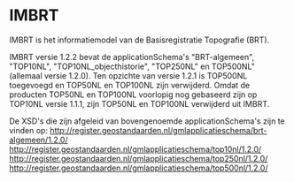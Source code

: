 # IMBRT
IMBRT is het informatiemodel van de Basisregistratie Topografie (BRT). 

IMBRT versie 1.2.2 bevat de applicationSchema's "BRT-algemeen", "TOP10NL", "TOP10NL_objecthistorie", "TOP250NL" en TOP500NL" (allemaal versie 1.2.0).
Ten opzichte van versie 1.2.1 is TOP500NL toegevoegd en TOP50NL en TOP100NL zijn verwijderd.
Omdat de producten TOP50NL en TOP100NL voorlopig nog gebaseerd zijn op TOP10NL versie 1.1.1, zijn TOP50NL en TOP100NL verwijderd uit IMBRT.

De XSD's die zijn afgeleid van bovengenoemde applicationSchema's zijn te vinden op: 
http://register.geostandaarden.nl/gmlapplicatieschema/brt-algemeen/1.2.0/ 
http://register.geostandaarden.nl/gmlapplicatieschema/top10nl/1.2.0/ 
http://register.geostandaarden.nl/gmlapplicatieschema/top250nl/1.2.0/ 
http://register.geostandaarden.nl/gmlapplicatieschema/top500nl/1.2.0/